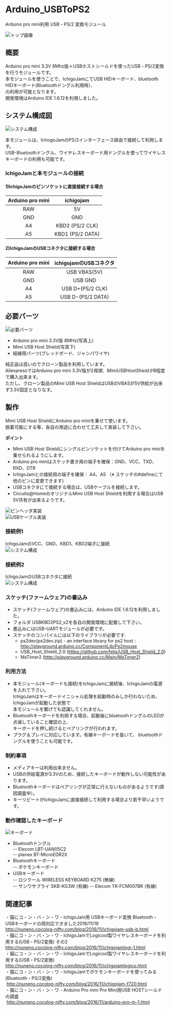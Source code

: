 # Arduino_USBToPS2
Arduino pro mini利用 USB・PS/2 変換モジュール  

![トップ画像](./img/top.jpg)  

## 概要  
Arduino pro mini 3.3V 8Mhz版＋USBホストシールドを使ったUSB・PS/2変換を行うモジュールです。  
本モジュールを使うことで、IchigoJamにてUSB HIDキーボード、bluetooth HIDキーボード(Bluetoothドングル利用時）、  
の利用が可能となります。  
開発環境はArduino IDE 1.6.12を利用しました。  

## システム構成図  
![システム構成](./img/system.png)   

本モジュールは、IchogoJamのPS/2インターフェース経由で接続して利用します。  
USB-Bluetoothドングル、ワイヤレスキーボード用ドングルを使ってワイヤレスキーボードの利用も可能です。  

### IchigoJamと本モジュールの接続  
#### 1)IchigoJamのピンソケットに直接接続する場合  

Arduino pro mini|ichigojam
:--:|:--:|
RAW|5V  
GND|GND  
A4|KBD2 (PS/2 CLK)  
A5|KBD1 (PS/2 DATA)

#### 2)IchigoJamのUSBコネクタに接続する場合  
Arduino pro mini|ichigojamのUSBコネクタ
:--:|:--:|
RAW|USB VBAS(5V)  
GND|USB GND  
A4|USB D+(PS/2 CLK)
A5|USB D-(PS/2 DATA)

## 必要パーツ  

![必要パーツ](./img/board.jpg)   
 - Arduino pro mini 3.3V版 8MHz(写真上)  
 - Mimi USB Host Shield(写真下)  
 - 結線用パーツ(ブレッドボード、ジャンパワイヤ)  

 純正品は高いのでクローン製品を利用しています。  
 AliexpressではArduino pro mini 3.3V版が$2程度、Mimi USB Host Shieldが$8程度で購入出来ます。  
 ただし、クローン製品のMimi USB Host ShieldはUSBのVBASが5V供給が出来ず3.3V固定となりなす。  

## 製作  
 Mimi USB Host ShieldにArduino pro miniを乗せて使います。  
 脱着可能にする等、各自の用途に合わせて工夫して実装して下さい。  

**ポイント**
 - Mimi USB Host Shieldにシングルピンソケットを付けてArduino pro miniを乗せられるようにします。    
 - Arduino pro miniはスケッチ書き用の端子を確保：GND、VCC、TXD、RXD、DTR  
 - IchigoJamとの接続用の端子を確保： A4、A5 （※ スケッチの#defineにて他のピンに変更できます)  
 - USBコネクタにて接続する場合は、USBケーブルを接続します。  
 - Circuits@HomeのオリジナルMimi USB Host Shieldを利用する場合はUSB 5V共有が出来るようです。
   
![ピンヘッダ実装](./img/headpin.jpg)    
![USBケーブル実装](./img/usbwire.jpg)    

### 接続例1  
IchigoJamのVCC、GND、KBD1、KBD2端子に接続  
![システム構成](./img/ichigojam.jpg)   

### 接続例2  
IchigoJamのUSBコネクタに接続    
![システム構成](./img/ichigojam2.jpg)   

### スケッチ(ファームウェア)の書込み  
- スケッチ(ファームウェア)の書込みには、Arduino IDE 1.6.12を利用しました。  
- フォルダ USBKBD2PS2_v2を各自の開発環境に配置して下さい。  
- 書込みにはUSB-UARTモジュールが必要です。  
- スケッチのコンパイルには以下のライブラリが必要です.  
  - ps2dev(ps2dev.zip) - an interface library for ps2 host : http://playground.arduino.cc/ComponentLib/Ps2mouse  
  - USB_Host_Shield_2.0 (https://github.com/felis/USB_Host_Shield_2.0)  
  - MsTimer2 (http://playground.arduino.cc/Main/MsTimer2)  

### 利用方法  
- 本モジュール(キーボードも接続)をIchigoJamに接続後、IchigoJamの電源を入れて下さい。  
  IchigoJamはキーボードイニシャル処理を起動時のみしか行わないため、IchigoJamが起動した状態で  
  本モジュールを繋げても認識してくれません。  
- Bluetoothキーボードを利用する場合、起動後にbluetoothドングルのLEDが点滅していること確認の上、  
  キーボードを押し続けるとペアリングが行われます。  
- プラグ＆プレイに対応しています。有線キーボードを抜いて、 bluetoothドングルを使うことも可能です。  

### 制約事項    
- メディアキーは利用出来ません。 
- USBの供給電源が3.3Vのため、接続したキーボードが動作しない可能性があります。  
- Bluetoothキーボードはペアリングが正常に行えないものがあるようです(原因調査中）。  
- キーリピートがIchigoJamに直接接続して利用する場合より若干早いようです。  

### 動作確認したキーボード  
![キーボード](./img/keyboard.jpg)   
- Bluetoothドングル  
  -- Elecom LBT-UAN05C2  
  -- planex BT-MicroEDR2X  
- Bluetoothキーボード  
  -- ポケモンキーボード  
- USBキーボード  
  -- ロジクール WIRELESS KEYBOARD K275 (無線)  
  -- サンワサプライ SKB-KG3W (有線) 
  -- Elecom TK-FCM007BK (有線) 

## 関連記事  
・猫にコ・ン・バ・ン・ワ  - IchigoJam用 USBキーボード変換 Bluetooth・USBキーボードの両対応できました2016/11/19    
  http://nuneno.cocolog-nifty.com/blog/2016/11/ichigojam-usb-b.html  
・猫にコ・ン・バ・ン・ワ  - IchigoJamでLogicool製ワイヤレスキーボードを利用する(USB・PS/2変換) その2  
  http://nuneno.cocolog-nifty.com/blog/2016/11/ichigojamlogi-1.html  
・猫にコ・ン・バ・ン・ワ  - IchigoJamでLogicool製ワイヤレスキーボードを利用する(USB・PS/2変換)  
  http://nuneno.cocolog-nifty.com/blog/2016/11/ichigojamlogico.html  
・猫にコ・ン・バ・ン・ワ  - IchigoJamでポケモンキーボードを使ってみる(Bluetooth・PS/2変換)  
  http://nuneno.cocolog-nifty.com/blog/2016/11/ichigojam-f720.html  
・猫にコ・ン・バ・ン・ワ  - Arduino Pro mini Pro Mini用USB HOSTシールドの調査  
  http://nuneno.cocolog-nifty.com/blog/2016/11/arduino-pro-m-1.html  
